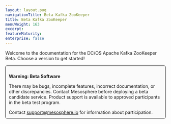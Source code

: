 ```yaml
---
layout: layout.pug
navigationTitle: Beta Kafka ZooKeeper
title: Beta Kafka ZooKeeper
menuWeight: 163
excerpt:
featureMaturity:
enterprise: false
---
```


Welcome to the documentation for the DC/OS Apache Kafka ZooKeeper Beta. Choose a version to get started!


<div style="border: thin solid black; background-color: #FAFAFA; border-radius: 5px; padding: 10px; margin-bottom: 20px;">
<p><b>Warning: Beta Software</b></p>
<p>There may be bugs, incomplete features, incorrect documentation, or other discrepancies. Contact Mesosphere before deploying a beta candidate service. Product support is available to approved participants in the beta test program.</p>
<p style="margin:0;">Contact <a href="mailto:support@mesosphere.io">support@mesosphere.io</a> for information about participation.</p>
</div>
